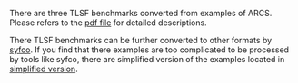 There are three TLSF benchmarks converted from examples of ARCS. Please refers to the [pdf file](/doc/TLSF_Examples_of_Abstraction_based_Control.pdf) for detailed descriptions.

There TLSF benchmarks can be further converted to other formats by [syfco](https://github.com/reactive-systems/syfco). If you find that there examples are too complicated to be processed by tools like syfco, there are simplified version of the examples located in [simplified version](simplified_version).

